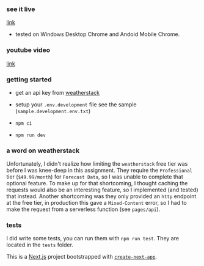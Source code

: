 ### see it live

[link](https://silvacom-exercise.vercel.app/)

- tested on Windows Desktop Chrome and Andoid Mobile Chrome.

### youtube video
[link](https://youtu.be/nItZg5zAkfg)

### getting started

- get an api key from [weatherstack](https://weatherstack.com/)

- setup your `.env.development` file see the sample (`sample.development.env.txt`)

- `npm ci`

- `npm run dev`

### a word on weatherstack

Unfortunately, I didn't realize how limiting the `weatherstack` free tier was before I was knee-deep in this assignment.
They require the `Professional` tier (`$49.99/month`) for `Forecast Data`, so I was unable to complete that optional feature.
To make up for that shortcoming, I thought caching the requests would also be an interesting feature, so I implemented (and tested)
that instead. Another shortcoming was they only provided an `http` endpoint at the free tier, in production this gave a `Mixed-Content`
error, so I had to make the request from a serverless function (see `pages/api`).

### tests

I did write some tests, you can run them with `npm run test`. They are located in the `tests` folder.


This is a [Next.js](https://nextjs.org/) project bootstrapped with [`create-next-app`](https://github.com/zeit/next.js/tree/canary/packages/create-next-app).

